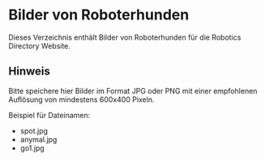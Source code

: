 # Bilder von Roboterhunden

Dieses Verzeichnis enthält Bilder von Roboterhunden für die Robotics Directory Website.

## Hinweis

Bitte speichere hier Bilder im Format JPG oder PNG mit einer empfohlenen Auflösung von mindestens 600x400 Pixeln.

Beispiel für Dateinamen:
- spot.jpg
- anymal.jpg
- go1.jpg
